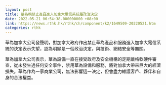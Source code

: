 ```yaml
---
layout: post
title: 華為稱禁止產品進入加拿大電信系統屬政治決定
date: 2022-05-21 06:54:38.000000000 +08:00
link: https://news.rthk.hk/rthk/ch/component/k2/1649509-20220521.htm
categories: rthk
---
```


華為加拿大公司發聲明，對加拿大政府作出禁止華為產品和服務進入加拿大電信系統的決定表示失望，認為明顯是一個政治決定，與技術、網絡安全等無關。

華為加拿大公司表示，華為設備一直在接受政府及安全機構的定期嚴格軟硬件審查，從未發生過任何安全事件，禁用華為設備和服務，將對加拿大帶來巨大的經濟損失。華為作為一家商業公司，無法影響這一決定，但會盡力維護客戶、夥伴和自身的合法權益。

